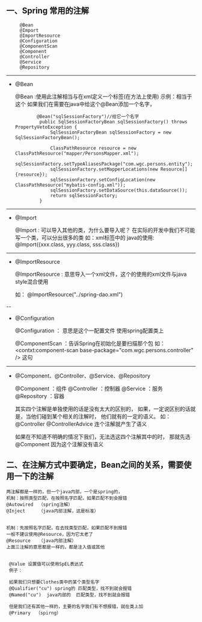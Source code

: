 
##  一、Spring 常用的注解
         @Bean
         @Import
         @ImportResource
         @Configuration
         @ComponentScan
         @Component
         @Controller
         @Service
         @Repository      

----

- @Bean
    
   
     @Bean :使用此注解相当与在xml定义一个<bean>标签(在方法上使用)
     示例：<bean id="a" class="com.wgc.xxx.entity.A">相当于这个
           如果我们在需要在java中给这个@Bean添加一个名字，
           
              @Bean("sqlSessionFactory")//给它一个名字
               public SqlSessionFactoryBean sqlSessionFactory() throws PropertyVetoException {
                   SqlSessionFactoryBean sqlSessionFactory = new SqlSessionFactoryBean();
           
                   ClassPathResource resource = new ClassPathResource("mapper/PersonsMapper.xml");
                   sqlSessionFactory.setTypeAliasesPackage("com.wgc.persons.entity");
                   sqlSessionFactory.setMapperLocations(new Resource[]{resource});
                   sqlSessionFactory.setConfigLocation(new ClassPathResource("mybatis-config.xml"));
                   sqlSessionFactory.setDataSource(this.dataSource());
                   return sqlSessionFactory;
               }
     
     
--- 
- @Import
    
    
     @Import : 可以导入其他的类，为什么要导入呢？
     在实际的开发中我们不可能写一个类，可以分出很多的类
     如：xml标签中的<import resources="xxx.xml">
     java的使用: @Import({xxx.class, yyy.class, sss.class})
     

--- 
  - @ImportResource
  
   
     @ImportResource : 意思导入一个xml文件，这个的使用的xml文件与java style混合使用
     
     如： @ImportResource("../spring-dao.xml") 
    
    
 -- 
   - @Configuration
   
     
     @Configuration ： 意思是这个一配置文件
     使用spring配置类上
     
     
     
     @ComponentScan ：告诉Spring在初始化是要扫描那个包
     如：<contxt:component-scan base-package="com.wgc.persons.controller" /> 这句
    
--- 
  - @Component、@Controller、@Service、@Repository        
     
    
     @Component ：组件
     @Controller ：控制器
     @Service   ：服务
     @Repository   ：容器
     
     其实四个注解是单独使用的话是没有太大的区别的，
     如果，一定说区别的话就是，当他们碰到某个相关的注解时，
     他们就有的一定的语义。
     如： @Controller @ControllerAdvice 连个注解就产生了语义
     
     
     如果在不知道不明确的情况下我们，无法选这四个注解其中的时，
     那就先选@Component 因为这个注解没有语义
     
    
            

## 二、在注解方式中要确定，Bean之间的关系，需要使用一下的注解
    
    两注解都是一样的，但一个java内部，一个是spring的，
    机制：按照类型匹配，在按照名字匹配，如果匹配不到会报错 
    @Autowired  （spring注解）
    @Inject     （java内部注解，这是标准）
   
    
    机制：先按照名字匹配，在去找类型匹配，如果匹配不到报错
    一般不建议使用@Resource，因为它太老了
    @Resource   （java内部注解）
    上面三注解的意思都是一样的，都是注入值或其他
    
    
     @Value 设置值可以使用SpEL表达式
     例子：  
    
     如果我们只想要Clothes类中的某个类型名字
     @Qualifier("cu") spring的 匹配类型，找不到就会报错
     @Named("cu")  java内部的  匹配类型，找不到就会报错
     
     但是我们还有其他一样的，主要的名字我们有不想报错，就在类上加
     @Primary  （spirng）
  